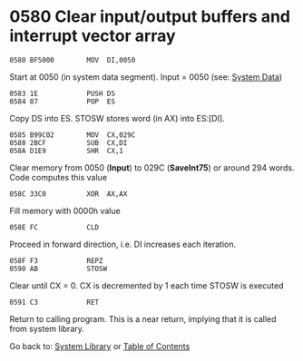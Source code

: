 # 0580 Clear input/output buffers and interrupt vector array

```
0580 BF5000        MOV	DI,0050
```
Start at 0050 (in system data segment). Input = 0050 (see: [System Data](DATA.md))

```
0583 1E            PUSH	DS
0584 07            POP	ES
```

Copy DS into ES. STOSW stores word (in AX) into ES:[DI].

```
0585 B99C02        MOV	CX,029C
0588 2BCF          SUB	CX,DI
058A D1E9          SHR	CX,1
```

Clear memory from 0050 (**Input**)  to 029C (**SaveInt75**) or around 294 words. Code computes this value

```
058C 33C0          XOR	AX,AX
```

Fill memory with 0000h value

```
058E FC            CLD
```

Proceed in forward direction, i.e. DI increases each iteration.

```
058F F3            REPZ
0590 AB            STOSW
```

Clear until CX = 0. CX is decremented by 1 each time STOSW is executed


```
0591 C3            RET
```

Return to calling program. This is a near return, implying that it is called from system library.

Go back to: [System Library](SYSTEM.md) or [Table of Contents](README.md)
